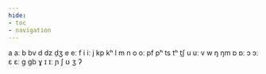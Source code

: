 ```yaml
---
hide:
- toc
- navigation
---
```

a
aː
b
bv
d
dz
d̠ʒ
e
eː
f
i
iː
j
kp
kʰ
l
m
n
o
oː
pf
pʰ
ts
tʰ
t̠ʃ
u
uː
v
w
ŋ
ŋm
ɒ
ɒː
ɔ
ɔː
ɛ
ɛː
ɡ
ɡb
ɣ
ɪ
ɪː
ɲ
ʃ
ʊ
ʒ
ʔ
